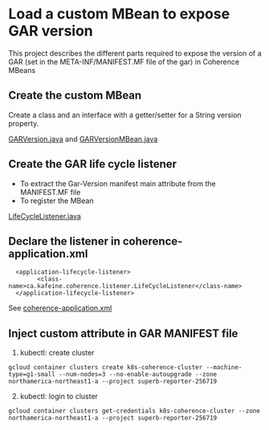 # Load a custom MBean to expose GAR version
This project describes the different parts required to expose the version of a GAR (set in the META-INF/MANIFEST.MF file of the gar) in Coherence MBeans

## Create the custom MBean

Create a class and an interface with a getter/setter for a String version property.  

[GARVersion.java](https://github.com/jplaroche2000/coherence_jmx/blob/master/src/main/java/ca/kafeine/coherence/listener/GARVersion.java) and [GARVersionMBean.java](https://github.com/jplaroche2000/coherence_jmx/blob/master/src/main/java/ca/kafeine/coherence/listener/GARVersionMBean.java)


## Create the GAR life cycle listener

- To extract the Gar-Version manifest main attribute from the MANIFEST.MF file
- To register the MBean

[LifeCycleListener.java](https://github.com/jplaroche2000/coherence_jmx/blob/master/src/main/java/ca/kafeine/coherence/listener/LifeCycleListener.java)


## Declare the listener in coherence-application.xml

```
  <application-lifecycle-listener>
        <class-name>ca.kafeine.coherence.listener.LifeCycleListener</class-name>
  </application-lifecycle-listener>
```
See 
[coherence-application.xml](https://github.com/jplaroche2000/coherence_jmx/blob/master/src/main/resources/META-INF/coherence-application.xml)


## Inject custom attribute in GAR MANIFEST file


1. kubectl: create cluster
```
gcloud container clusters create k8s-coherence-cluster --machine-type=g1-small --num-nodes=3 --no-enable-autoupgrade --zone northamerica-northeast1-a --project superb-reporter-256719
```

2. kubectl: login to cluster 
```
gcloud container clusters get-credentials k8s-coherence-cluster --zone northamerica-northeast1-a --project superb-reporter-256719 
```
